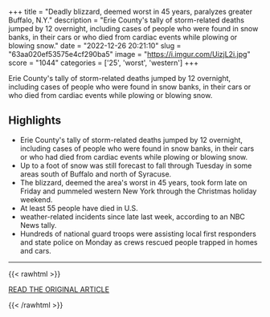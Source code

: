 +++
title = "Deadly blizzard, deemed worst in 45 years, paralyzes greater Buffalo, N.Y."
description = "Erie County's tally of storm-related deaths jumped by 12 overnight, including cases of people who were found in snow banks, in their cars or who died from cardiac events while plowing or blowing snow."
date = "2022-12-26 20:21:10"
slug = "63aa020ef53575e4cf290ba5"
image = "https://i.imgur.com/UizjL2i.jpg"
score = "1044"
categories = ['25', 'worst', 'western']
+++

Erie County's tally of storm-related deaths jumped by 12 overnight, including cases of people who were found in snow banks, in their cars or who died from cardiac events while plowing or blowing snow.

## Highlights

- Erie County's tally of storm-related deaths jumped by 12 overnight, including cases of people who were found in snow banks, in their cars or who had died from cardiac events while plowing or blowing snow.
- Up to a foot of snow was still forecast to fall through Tuesday in some areas south of Buffalo and north of Syracuse.
- The blizzard, deemed the area's worst in 45 years, took form late on Friday and pummeled western New York through the Christmas holiday weekend.
- At least 55 people have died in U.S.
- weather-related incidents since late last week, according to an NBC News tally.
- Hundreds of national guard troops were assisting local first responders and state police on Monday as crews rescued people trapped in homes and cars.

---

{{< rawhtml >}}
  <p class="article-category">
    <a target="_blank" href="https://www.reuters.com/world/us/deadly-blizzard-deemed-worst-45-years-paralyzes-greater-buffalo-ny-2022-12-26/">READ THE ORIGINAL ARTICLE</a>
  </p>
{{< /rawhtml >}}
